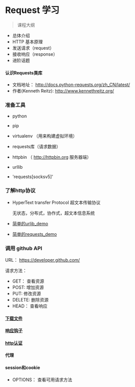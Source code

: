 # Request 学习

> 课程大纲

- 总体介绍
- HTTP 基本原理
- 发送请求（request）
- 接收响应（response）
- 进阶话题

#### 认识Requests类库

- 文档地址： http://docs.python-requests.org/zh_CN/latest/
- 作者(Kenneth Reitz):  http://www.kennethreitz.org/

### 准备工具

- python
- pip
- virtualenv （用来构建虚拟环境）
- requests库（请求数据）
- httpbin （ http://httpbin.org 服务器端）
- urllib

- 'requests[socksv5]'

### 了解http协议

- HyperText transfer Protocol 超文本传输协议

  无状态，分布式，协作式，超文本信息系统

- [简单的urlib_demo](./urllib_demo.py)
- [简单的requests_demo](./requests_demo.py)

### 调用 github API

URL： https://developer.github.com/

请求方法：

- GET：   查看资源
- POST:   增加资源
- PUT:    修改资源
- DELETE: 删除资源
- HEAD：   查看响应

#### [下载文件](./dowload_response.py)
#### [响应钩子](./hook_response.py)
#### [http认证](./http_authen.py)
#### 代理
#### session和cookie


- OPTIONS： 查看可用请求方法